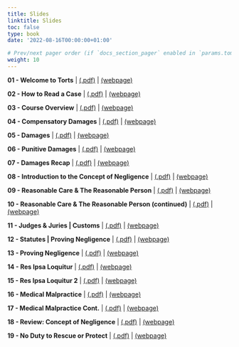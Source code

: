 ```yaml
---
title: Slides
linktitle: Slides
toc: false
type: book
date: '2022-08-16T00:00:00+01:00'

# Prev/next pager order (if `docs_section_pager` enabled in `params.toml`)
weight: 10
---
```

**01 - Welcome to Torts** | [(.pdf)](/../../torts-material/slides/01-welcome-to-torts.pdf) | [(webpage)](/../../torts-material/slides/01-welcome-to-torts)

**02 - How to Read a Case** | [(.pdf)](/../../torts-material/slides/02-how-to-read-a-case.pdf) | [(webpage)](/../../torts-material/slides/02-how-to-read-a-case)

**03 - Course Overview** | [(.pdf)](/../../torts-material/slides/03-course-overview.pdf) | [(webpage)](/../../torts-material/slides/03-course-overview)

**04 - Compensatory Damages** | [(.pdf)](/../../torts-material/slides/04-compensatory-damages.pdf) | [(webpage)](/../../torts-material/slides/04-compensatory-damages)

**05 - Damages** | [(.pdf)](/../../torts-material/slides/05-damages-2.pdf) | [(webpage)](/../../torts-material/slides/05-damages-2)

**06 - Punitive Damages** | [(.pdf)](/../../torts-material/slides/06-punitive-damages.pdf) | [(webpage)](/../../torts-material/slides/06-punitive-damages)

**07 - Damages Recap** | [(.pdf)](/../../torts-material/slides/07-damages-recap.pdf) | [(webpage)](/../../torts-material/slides/07-damages-recap)

**08 - Introduction to the Concept of Negligence** | [(.pdf)](/../../torts-material/slides/08-negligence-intro.pdf) | [(webpage)](/../../torts-material/slides/08-negligence-intro)

**09 - Reasonable Care & The Reasonable Person** | [(.pdf)](/../../torts-material/slides/09-reasonable-care.pdf) | [(webpage)](/../../torts-material/slides/09-reasonable-care)

**10 - Reasonable Care & The Reasonable Person (continued)** | [(.pdf)](/../../torts-material/slides/10-reasonable-person.pdf) | [(webpage)](/../../torts-material/slides/10-reasonable-person)

**11 - Judges & Juries | Customs** | [(.pdf)](/../../torts-material/slides/11-judge-jury.pdf) | [(webpage)](/../../torts-material/slides/11-judge-jury)

**12 - Statutes | Proving Negligence** | [(.pdf)](/../../torts-material/slides/12-statutes.pdf) | [(webpage)](/../../torts-material/slides/12-statutes)

**13 - Proving Negligence** | [(.pdf)](/../../torts-material/slides/13-proving-negligence.pdf) | [(webpage)](/../../torts-material/slides/13-proving-negligence)

**14 - Res Ipsa Loquitur** | [(.pdf)](/../../torts-material/slides/14-res-ipsa.pdf) | [(webpage)](/../../torts-material/slides/14-res-ipsa)

**15 - Res Ipsa Loquitur 2** | [(.pdf)](/../../torts-material/slides/15-res-ipsa-2.pdf) | [(webpage)](/../../torts-material/slides/15-res-ipsa-2)

**16 - Medical Malpractice** | [(.pdf)](/../../torts-material/slides/16-medical-malpractice.pdf) | [(webpage)](/../../torts-material/slides/16-medical-malpractice)

**17 - Medical Malpractice Cont.** | [(.pdf)](/../../torts-material/slides/17-medical-malpractice-cont.pdf) | [(webpage)](/../../torts-material/slides/17-medical-malpractice-cont)

**18 - Review: Concept of Negligence** | [(.pdf)](/../../torts-material/slides/18-review.pdf) | [(webpage)](/../../torts-material/slides/18-review)

**19 - No Duty to Rescue or Protect** | [(.pdf)](/../../torts-material/slides/19-no-duty.pdf) | [(webpage)](/../../torts-material/slides/19-no-duty)